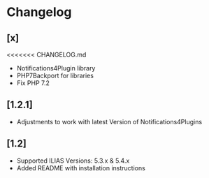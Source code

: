 # Changelog

## [x]
<<<<<<< CHANGELOG.md
* Notifications4Plugin library
* PHP7Backport for libraries
* Fix PHP 7.2

## [1.2.1]
* Adjustments to work with latest Version of Notifications4Plugins

## [1.2]
* Supported ILIAS Versions: 5.3.x & 5.4.x
* Added README with installation instructions